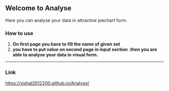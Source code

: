 ## Welcome to Analyse
Here you can analyse your data in attractive piechart form.

### How to use 
<ol><li><b> On first page you have to fill the name of given set</b> </li>
  <li><b>you have to put value on second page in input section .then you are able to analyse your data in visual form.</b></li></ol>
<hr>


### Link
https://vishal2612200.github.io/Analyse/

